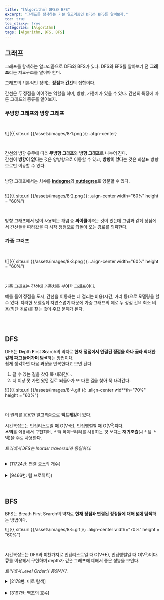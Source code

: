 ```yaml
---
title: "[Algorithm] DFS와 BFS"
excerpt: "그래프를 탐색하는 기본 알고리즘인 DFS와 BFS를 알아보자."
toc: true
toc_sticky: true
categories: [Algorithm]
tags: [Algorithm, DFS, BFS]
---
```


## 그래프
그래프를 탐색하는 알고리즘으로 DFS와 BFS가 있다. DFS와 BFS를 알아보기 전 **그래프**라는 자료구조를 알아야 한다. <br>

그래프의 기본적인 정의는 <acronym title="vertex">**정점**</acronym>과 <acronym title="edge">**간선**</acronym>의 집합이다. <br>

간선은 두 정점을 이어주는 역할을 하며, 방향, 가중치가 있을 수 있다. 간선의 특징에 따른 그래프의 종류를 알아보자. <br>

### 무방향 그래프와 방향 그래프

<br>

![]({{ site.url }}/assets/images/8-1.png ){: .align-center}

<br>

간선의 방향 유무에 따라 **무방향 그래프**와 **방향 그래프**로 나누어 진다. <br>
간선이 **방향이 없다**는 것은 양방향으로 이동할 수 있고, **방향이 있다**는 것은 화살표 방향으로만 이동할 수 있다. <br> <br>

방향 그래프에서는 차수를 <acronym title="들어오는 간선의 수">**indegree**</acronym>와 <acronym title="나가는 간선의 수">**outdegree**</acronym>로 양분할 수 있다. 
<br>
<br>

![]({{ site.url }}/assets/images/8-2.png ){: .align-center width="60%" height = "60%"}

<br>

방향 그래프에서 많이 사용되는 개념 중 **싸이클**이라는 것이 있는데 그림과 같이 정점에서 간선들을 따라갔을 때 시작 정점으로 되돌아 오는 경로를 의미한다. 

### 가중 그래프

<br>

![]({{ site.url }}/assets/images/8-3.png ){: .align-center width="60%" height = "60%"}

<br>

가중 그래프는 간선에 가중치를 부여한 그래프이다. <br>

예를 들어 정점을 도시, 간선을 이동하는 데 걸리는 비용(시간, 거리 등)으로 모델링을 할 수 있다. 이러한 모델링이 자연스럽기 때문에 가중 그래프의 예로 두 정점 간의 최소 비용(최단 경로)를 찾는 것이 주요 문제가 된다. 

<br>
<br>

## DFS

DFS는 **D**epth **F**irst **S**earch의 약자로 **현재 정점에서 연결된 정점을 하나 골라 최대한 깊게 파고 들어가며 탐색**하는 방법이다. <br>
쉽게 생각하면 다음 과정을 반복한다고 보면 된다.
1. 갈 수 있는 길을 찾아 쭉 내려간다.
2. 더 이상 못 가면 왔던 길로 되돌아가 또 다른 길을 찾아 쭉 내려간다.

![]({{ site.url }}/assets/images/8-4.gif ){: .align-center wid**th="70%" height = "60%"}

<br>

이 원리를 응용한 알고리즘으로 **백트래킹**이 있다. <br>

시간복잡도는 인접리스트일 때 O(V+E), 인접행렬일 때 O(V<sup>2</sup>)이다. <br> **스택**을 이용해서 구현하며, 스택 라이브러리를 사용하는 것 보다는 **재귀호출**(시스템 스택)을 주로 사용한다. <br>

*트리에서 DFS는 Inorder traversal과 동일하다.*
<br>
<br>

<details>
<summary>[11724번: 연결 요소의 개수]</summary>
<div markdown="1">
<br>

<https://www.acmicpc.net/problem/11724>

<br>
대표적인 DFS 문제이다. DFS로 컴포넌트를 탐색하며 그 개수를 카운트한다. BFS, 유니온파인드로도 풀 수 있다.

</div>
</details>

<br>

<details>
<summary>[9466번: 텀 프로젝트])</summary>
<div markdown="1">
<br>

<https://www.acmicpc.net/problem/9466>

<br>
DFS 탐색을 하면서 방문했던 노드를 재방문하는 경우를 처리해야 한다. visited 배열과 finished 배열 2개로 싸이클이 생기는 조건을 처리할 수 있다.

</div>
</details>


<br>
<br>

## BFS

BFS는 Breath First Search의 약자로 **현재 정점과 연결된 정점들에 대해 넓게 탐색**하는 방법이다. <br>

![]({{ site.url }}/assets/images/8-5.gif ){: .align-center width="70%" height = "60%"}

<br>

시간복잡도는 DFS와 마찬가지로 인접리스트일 때 O(V+E), 인접행렬일 때 O(V<sup>2</sup>)이다. <br> 
**큐**를 이용해서 구현하며 depth가 깊은 그래프에 대해서 좋은 성능을 보인다. <br>

*트리에서 Level Order와 동일하다.*

<details>
<summary>[2178번: 미로 탐색]</summary>
<div markdown="1">
<br>

<https://www.acmicpc.net/problem/2178>

<br>
대표적인 BFS 문제이다. BFS는 일반적으로 최소 이동, 최소 비용 등 가중치가 1인 그래프의 최단 경로 알고리즘으로 주로 사용된다. 특히 2차원 배열을 이동하는 문제는 BFS로 해결하는 것이 일반적이다.

</div>
</details>

<br>

<details>
<summary>[3197번: 백조의 호수]</summary>
<div markdown="1">

<br>

<https://www.acmicpc.net/problem/3197>

<br>
BFS + 이분탐색을 응용하는 문제이다. 날짜 별로 BFS로 전처리 후 이분탐색으로 적절한 날짜를 찾는 방식으로 해결할 수 있다. <br>

</div>
</details>